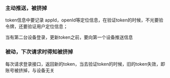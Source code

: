 <h3>主动推送，被挤掉</h3>

token信息中要记录 appId，openId等定位信息，在验证token的时候，不光要验令牌，还要验证用户定位信息；

当有第二台设备登录，更新token之前，要向第一个设备推送信息

<h3>被动，下次请求时得知被挤掉</h3>

每次请求登录接口，返回新的token，当去验证token的时候，旧的token失效，即账号被挤掉，与设备无关
